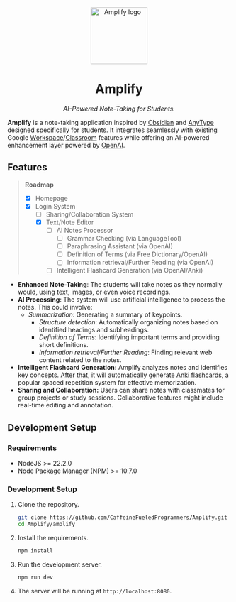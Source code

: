 <div align="center">
    <img src="https://github.com/CaffeineFueledProgrammers/Amplify/raw/main/amplify/src/assets/A.png" alt="Amplify logo" width="128" />
    <h1>Amplify</h1>
</div>

<p align="center"><i>AI-Powered Note-Taking for Students.</i></p>

**Amplify** is a note-taking application inspired by [Obsidian](https://obsidian.md/) and [AnyType](https://anytype.io/) designed specifically for students. It integrates seamlessly with existing Google [Workspace](https://workspace.google.com/)/[Classroom](https://classroom.google.com/) features while offering an AI-powered enhancement layer powered by [OpenAI](https://openai.com/).

## Features

> **Roadmap**
>
> -   [x] Homepage
> -   [x] Login System
>     -   [ ] Sharing/Collaboration System
>     -   [x] Text/Note Editor
>         -   [ ] AI Notes Processor
>             -   [ ] Grammar Checking (via LanguageTool)
>             -   [ ] Paraphrasing Assistant (via OpenAI)
>             -   [ ] Definition of Terms (via Free Dictionary/OpenAI)
>             -   [ ] Information retrieval/Further Reading (via OpenAI)
>         -   [ ] Intelligent Flashcard Generation (via OpenAI/Anki)

-   **Enhanced Note-Taking**: The students will take notes as they normally would, using text, images, or even voice recordings.
-   **AI Processing**: The system will use artificial intelligence to process the notes. This could involve:
    -   _Summarization_: Generating a summary of keypoints.
        -   _Structure detection_: Automatically organizing notes based on identified headings and subheadings.
        -   _Definition of Terms_: Identifying important terms and providing short definitions.
        -   _Information retrieval/Further Reading_: Finding relevant web content related to the notes.
-   **Intelligent Flashcard Generation:** Amplify analyzes notes and identifies key concepts. After that, it will automatically generate [Anki flashcards](https://apps.ankiweb.net/), a popular spaced repetition system for effective memorization.
-   **Sharing and Collaboration:** Users can share notes with classmates for group projects or study sessions. Collaborative features might include real-time editing and annotation.

## Development Setup

### Requirements

-   NodeJS >= 22.2.0
-   Node Package Manager (NPM) >= 10.7.0

### Development Setup

1. Clone the repository.

    ```bash
    git clone https://github.com/CaffeineFueledProgrammers/Amplify.git
    cd Amplify/amplify
    ```

2. Install the requirements.

    ```bash
    npm install
    ```

3. Run the development server.

    ```bash
    npm run dev
    ```

4. The server will be running at `http://localhost:8080`.

